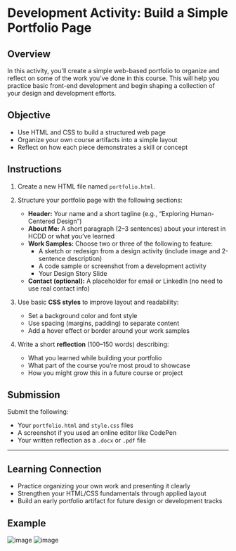 # Development Activity: Build a Simple Portfolio Page

## Overview

In this activity, you'll create a simple web-based portfolio to organize and reflect on some of the work you've done in this course. This will help you practice basic front-end development and begin shaping a collection of your design and development efforts.

## Objective

- Use HTML and CSS to build a structured web page  
- Organize your own course artifacts into a simple layout  
- Reflect on how each piece demonstrates a skill or concept

## Instructions

1. Create a new HTML file named `portfolio.html`.

2. Structure your portfolio page with the following sections:

   - **Header:** Your name and a short tagline (e.g., “Exploring Human-Centered Design”)  
   - **About Me:** A short paragraph (2–3 sentences) about your interest in HCDD or what you’ve learned  
   - **Work Samples:** Choose two or three of the following to feature:
     - A sketch or redesign from a design activity (include image and 2-sentence description)  
     - A code sample or screenshot from a development activity  
     - Your Design Story Slide  
   - **Contact (optional):** A placeholder for email or LinkedIn (no need to use real contact info)

3. Use basic **CSS styles** to improve layout and readability:

   - Set a background color and font style  
   - Use spacing (margins, padding) to separate content  
   - Add a hover effect or border around your work samples

4. Write a short **reflection** (100–150 words) describing:
   - What you learned while building your portfolio  
   - What part of the course you’re most proud to showcase  
   - How you might grow this in a future course or project

## Submission

Submit the following:

- Your `portfolio.html` and `style.css` files  
- A screenshot if you used an online editor like CodePen  
- Your written reflection as a `.docx` or `.pdf` file

---

## Learning Connection

- Practice organizing your own work and presenting it clearly  
- Strengthen your HTML/CSS fundamentals through applied layout  
- Build an early portfolio artifact for future design or development tracks

## Example

![image](https://github.com/user-attachments/assets/216ea0c7-696a-4968-be42-808b26df0cde)
![image](https://github.com/user-attachments/assets/b8910af9-f5aa-4fef-b59e-dd80012c7bc7)


